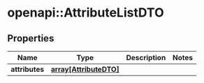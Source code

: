 # openapi::AttributeListDTO

## Properties
Name | Type | Description | Notes
------------ | ------------- | ------------- | -------------
**attributes** | [**array[AttributeDTO]**](AttributeDTO.md) |  | 


